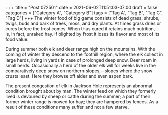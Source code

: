 +++
title = "Post 072501"
date = 2021-06-02T11:51:03-07:00
draft = false
categories = ["Category A", "Category B"]
tags = ["Tag A", "Tag B", "Tag C", "Tag D"]
+++
The winter food of big game consists of dead grass, shrubs, twigs, buds and bark of trees, moss, and dry plants. At times grass dries or cures before the frost comes. When thus cured it retains much nutrition,--is, in fact, unraked hay. If blighted by frost it loses its flavor and most of its food value.

During summer both elk and deer range high on the mountains. With the coming of winter they descend to the foothill region, where the elk collect in large herds, living in yards in case of prolonged deep snow. Deer roam in small herds. Occasionally a herd of the older elk will for weeks live in the comparatively deep snow on northern slopes,--slopes where the snow crusts least. Here they browse off alder and even aspen bark.

The present congestion of elk in Jackson Hole represents an abnormal condition brought about by man. The winter feed on which they formerly lived is devoured by sheep or cattle during the summer; a part of their former winter range is mowed for hay; they are hampered by fences. As a result of these conditions many suffer and not a few starve.
